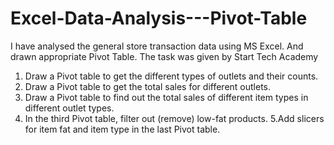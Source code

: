 # Excel-Data-Analysis---Pivot-Table
I have analysed the general store transaction data using MS Excel. And drawn appropriate Pivot Table. The task was given by Start Tech Academy

1. Draw a Pivot table to get the different types of outlets and their counts.
2. Draw a Pivot table to get the total sales for different outlets.
3. Draw a Pivot table to find out the total sales of different item types in different outlet types.
4. In the third Pivot table, filter out (remove) low-fat products.
5.Add slicers for item fat and item type in the last Pivot table.

